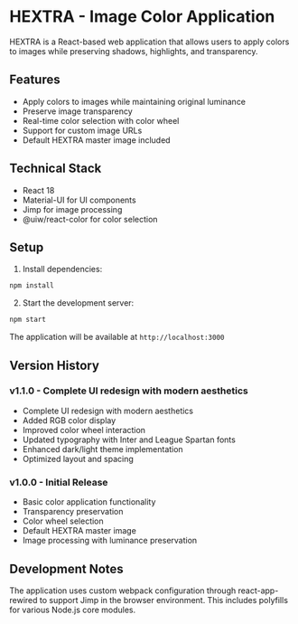 # HEXTRA - Image Color Application

HEXTRA is a React-based web application that allows users to apply colors to images while preserving shadows, highlights, and transparency.

## Features

- Apply colors to images while maintaining original luminance
- Preserve image transparency
- Real-time color selection with color wheel
- Support for custom image URLs
- Default HEXTRA master image included

## Technical Stack

- React 18
- Material-UI for UI components
- Jimp for image processing
- @uiw/react-color for color selection

## Setup

1. Install dependencies:
```bash
npm install
```

2. Start the development server:
```bash
npm start
```

The application will be available at `http://localhost:3000`

## Version History

### v1.1.0 - Complete UI redesign with modern aesthetics
- Complete UI redesign with modern aesthetics
- Added RGB color display
- Improved color wheel interaction
- Updated typography with Inter and League Spartan fonts
- Enhanced dark/light theme implementation
- Optimized layout and spacing

### v1.0.0 - Initial Release
- Basic color application functionality
- Transparency preservation
- Color wheel selection
- Default HEXTRA master image
- Image processing with luminance preservation

## Development Notes

The application uses custom webpack configuration through react-app-rewired to support Jimp in the browser environment. This includes polyfills for various Node.js core modules.
